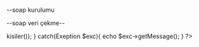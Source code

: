 --soap kurulumu
<?php
if(extension_loaded("soap")){
echo "soap kurulu ";
}
else{
echo"soap kurulu değil";
}
?>

<?php

echo php_ini_loaded_file();
?>

--soap veri çekme--

<?php
try{
$istek= new SoapClient('http://localhost/sunucu.php?WSDL');
print_r($istek->kisiler());
}
catch(Exeption $exc){
echo $exc->getMessage();
}
?>